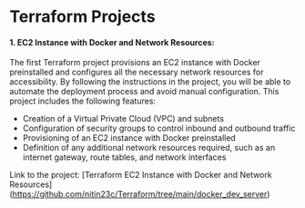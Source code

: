# Terraform Projects

#### 1.  EC2 Instance with Docker and Network Resources:

The first Terraform project provisions an EC2 instance with Docker preinstalled and configures all the necessary network resources for accessibility. By following the instructions in the project, you will be able to automate the deployment process and avoid manual configuration. This project includes the following features:

* Creation of a Virtual Private Cloud (VPC) and subnets
* Configuration of security groups to control inbound and outbound traffic
* Provisioning of an EC2 instance with Docker preinstalled
* Definition of any additional network resources required, such as an internet gateway, route tables, and network interfaces

Link to the project: [Terraform EC2 Instance with Docker and Network Resources] (https://github.com/nitin23c/Terraform/tree/main/docker_dev_server)